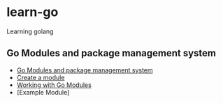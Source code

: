 # learn-go
Learning golang

## Go Modules and package management system
- [Go Modules and package management system](./docs/GO-MODULES.md)
- [Create a module](./docs/CREATE-MODULE.md)
- [Working with Go Modules](./docs/WORK-WITH-MODULES.md)
- [Example Module]
